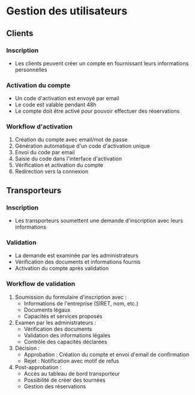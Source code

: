 # Gestion des utilisateurs

## Clients

### Inscription
- Les clients peuvent créer un compte en fournissant leurs informations personnelles

### Activation du compte
- Un code d'activation est envoyé par email
- Le code est valable pendant 48h
- Le compte doit être activé pour pouvoir effectuer des réservations

### Workflow d'activation
1. Création du compte avec email/mot de passe
2. Génération automatique d'un code d'activation unique
3. Envoi du code par email
4. Saisie du code dans l'interface d'activation
5. Vérification et activation du compte
6. Redirection vers la connexion

## Transporteurs

### Inscription
- Les transporteurs soumettent une demande d'inscription avec leurs informations

### Validation
- La demande est examinée par les administrateurs
- Vérification des documents et informations fournis
- Activation du compte après validation

### Workflow de validation
1. Soumission du formulaire d'inscription avec :
   - Informations de l'entreprise (SIRET, nom, etc.)
   - Documents légaux
   - Capacités et services proposés
2. Examen par les administrateurs :
   - Vérification des documents
   - Validation des informations légales
   - Contrôle des capacités déclarées
3. Décision :
   - Approbation : Création du compte et envoi d'email de confirmation
   - Rejet : Notification avec motif de refus
4. Post-approbation :
   - Accès au tableau de bord transporteur
   - Possibilité de créer des tournées
   - Gestion des réservations